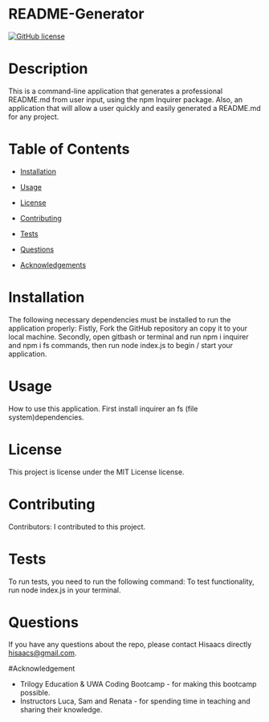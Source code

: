 
# README-Generator
[![GitHub license](https://img.shields.io/badge/license-MIT-blue.svg)](https://github.com/Hisaacs/README-Generator)

# Description

This is a command-line application that generates a professional README.md from user input, using the npm Inquirer package. Also, an application that will allow a user quickly and easily generated a README.md for any project.

# Table of Contents 

* [Installation](#installation)

* [Usage](#usage)

* [License](#license)

* [Contributing](#contributing)

* [Tests](#tests)

* [Questions](#questions)

* [Acknowledgements](#acknowledgements)

# Installation

The following necessary dependencies must be installed to run the application properly: Fistly, Fork the GitHub repository an copy it to your local machine. Secondly, open gitbash or terminal and run npm i inquirer and npm i fs commands, then run node index.js to begin / start your application.

# Usage

How to use this application. First install inquirer an fs (file system)dependencies.

# License

This project is license under the MIT License license.

# Contributing

​Contributors: I contributed to this project.

# Tests

To run tests, you need to run the following command: To test functionality, run node index.js in your terminal.

# Questions

If you have any questions about the repo, please contact Hisaacs directly hisaacs@gmail.com.

#Acknowledgement
* Trilogy Education & UWA Coding Bootcamp - for making this bootcamp possible.
* Instructors Luca, Sam and Renata - for spending time in teaching and sharing their knowledge.
